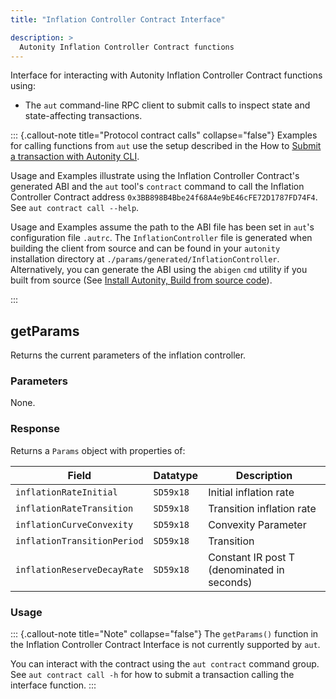 ```yaml
---
title: "Inflation Controller Contract Interface"

description: >
  Autonity Inflation Controller Contract functions
---
```


Interface for interacting with Autonity Inflation Controller Contract functions using:

- The `aut` command-line RPC client to submit calls to inspect state and state-affecting transactions.

::: {.callout-note title="Protocol contract calls" collapse="false"}
Examples for calling functions from `aut` use the setup described in the How to [Submit a transaction with Autonity CLI](/account-holders/submit-trans-aut/).

Usage and Examples illustrate using the Inflation Controller Contract's generated ABI and the `aut` tool's `contract` command to call the Inflation Controller Contract address `0x3BB898B4Bbe24f68A4e9bE46cFE72D1787FD74F4`. See `aut contract call --help`.

Usage and Examples assume the path to the ABI file has been set in `aut`'s configuration file `.autrc`. The `InflationController` file is generated when building the client from source and can be found in your `autonity` installation directory at `./params/generated/InflationController`. Alternatively, you can generate the ABI using the `abigen` `cmd` utility if you built from source (See [Install Autonity, Build from source code](/node-operators/install-aut/#install-source)).

:::

##  getParams

Returns the current parameters of the inflation controller.

### Parameters
   
None.

### Response

Returns a `Params` object with properties of:

| Field | Datatype | Description |
| --| --| --|
| `inflationRateInitial` | `SD59x18` | Initial inflation rate |
| `inflationRateTransition` | `SD59x18` | Transition inflation rate |
| `inflationCurveConvexity` | `SD59x18` | Convexity Parameter |
| `inflationTransitionPeriod` | `SD59x18` | Transition | `inflationReserveDecayRate` (denominated in seconds) |
| `inflationReserveDecayRate` | `SD59x18` | Constant IR post T (denominated in seconds) |

### Usage

::: {.callout-note title="Note" collapse="false"}
The `getParams()` function in the Inflation Controller Contract Interface is not currently supported by `aut`.

You can interact with the contract using the `aut contract` command group. See `aut contract call -h` for how to submit a transaction calling the interface function.
:::
